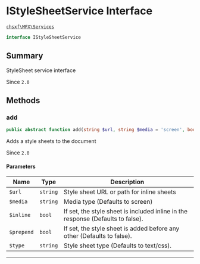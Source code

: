 # IStyleSheetService Interface

[`chsxf\MFX\Services`](API-Namespace-Services)

```php
interface IStyleSheetService
```

## Summary

StyleSheet service interface

Since `2.0`

## Methods

### add

```php
public abstract function add(string $url, string $media = 'screen', bool $inline = false, bool $prepend = false, string $type = 'text/css'): void
```

Adds a style sheets to the document

Since `2.0`

#### Parameters

| Name       | Type     | Description                                                                     |
| ---------- | -------- | ------------------------------------------------------------------------------- |
| `$url`     | `string` | Style sheet URL or path for inline sheets                                       |
| `$media`   | `string` | Media type (Defaults to screen)                                                 |
| `$inline`  | `bool`   | If set, the style sheet is included inline in the response (Defaults to false). |
| `$prepend` | `bool`   | If set, the style sheet is added before any other (Defaults to false).          |
| `$type`    | `string` | Style sheet type (Defaults to text/css).                                        |

---

